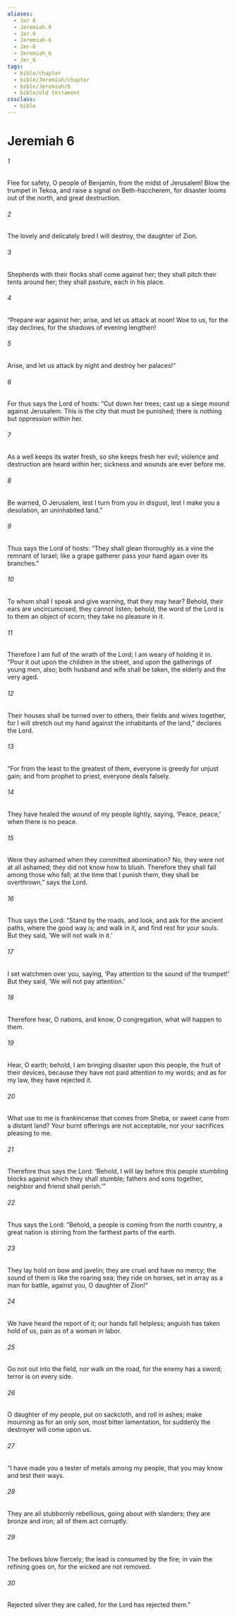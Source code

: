 ```yaml
---
aliases:
  - Jer 6
  - Jeremiah.6
  - Jer.6
  - Jeremiah-6
  - Jer-6
  - Jeremiah_6
  - Jer_6
tags:
  - bible/chapter
  - bible/Jeremiah/chapter
  - bible/Jeremiah/6
  - bible/old testament
cssclass:
  - bible
---
```


# Jeremiah 6

###### 1
Flee for safety, O people of Benjamin, from the midst of Jerusalem! Blow the trumpet in Tekoa, and raise a signal on Beth-haccherem, for disaster looms out of the north, and great destruction.
###### 2
The lovely and delicately bred I will destroy,   the daughter of Zion.
###### 3
Shepherds with their flocks shall come against her;   they shall pitch their tents around her; they shall pasture, each in his place.
###### 4
“Prepare war against her; arise, and let us attack at noon! Woe to us, for the day declines, for the shadows of evening lengthen!
###### 5
Arise, and let us attack by night and destroy her palaces!”
###### 6
For thus says the Lord of hosts:   “Cut down her trees;   cast up a siege mound against Jerusalem. This is the city that must be punished; there is nothing but oppression within her.
###### 7
As a well keeps its water fresh, so she keeps fresh her evil;   violence and destruction are heard within her; sickness and wounds are ever before me.
###### 8
Be warned, O Jerusalem,   lest I turn from you in disgust, lest I make you a desolation, an uninhabited land.”
###### 9
Thus says the Lord of hosts:   “They shall glean thoroughly as a vine the remnant of Israel; like a grape gatherer pass your hand again over its branches.”
###### 10
To whom shall I speak and give warning, that they may hear?   Behold, their ears are uncircumcised,   they cannot listen; behold, the word of the Lord is to them an object of scorn; they take no pleasure in it.
###### 11
Therefore I am full of the wrath of the Lord;   I am weary of holding it in.   “Pour it out upon the children in the street, and upon the gatherings of young men, also;   both husband and wife shall be taken, the elderly and the very aged.
###### 12
Their houses shall be turned over to others, their fields and wives together, for I will stretch out my hand against the inhabitants of the land,” declares the Lord.
###### 13
“For from the least to the greatest of them, everyone is greedy for unjust gain; and from prophet to priest, everyone deals falsely.
###### 14
They have healed the wound of my people lightly, saying, ‘Peace, peace,’   when there is no peace.
###### 15
Were they ashamed when they committed abomination? No, they were not at all ashamed; they did not know how to blush. Therefore they shall fall among those who fall;   at the time that I punish them, they shall be overthrown,” says the Lord.
###### 16
Thus says the Lord: “Stand by the roads, and look, and ask for the ancient paths, where the good way is; and walk in it,   and find rest for your souls. But they said, ‘We will not walk in it.’
###### 17
I set watchmen over you, saying, ‘Pay attention to the sound of the trumpet!’ But they said, ‘We will not pay attention.’
###### 18
Therefore hear, O nations, and know, O congregation, what will happen to them.
###### 19
Hear, O earth; behold, I am bringing disaster upon this people,   the fruit of their devices, because they have not paid attention to my words; and as for my law, they have rejected it.
###### 20
What use to me is frankincense that comes from Sheba, or sweet cane from a distant land?   Your burnt offerings are not acceptable, nor your sacrifices pleasing to me.
###### 21
Therefore thus says the Lord:   ‘Behold, I will lay before this people stumbling blocks against which they shall stumble; fathers and sons together, neighbor and friend shall perish.’”
###### 22
Thus says the Lord:   “Behold, a people is coming from the north country, a great nation is stirring from the farthest parts of the earth.
###### 23
They lay hold on bow and javelin; they are cruel and have no mercy;   the sound of them is like the roaring sea; they ride on horses, set in array as a man for battle, against you, O daughter of Zion!”
###### 24
We have heard the report of it;   our hands fall helpless; anguish has taken hold of us,   pain as of a woman in labor.
###### 25
Go not out into the field, nor walk on the road, for the enemy has a sword;   terror is on every side.
###### 26
O daughter of my people, put on sackcloth, and roll in ashes;   make mourning as for an only son, most bitter lamentation, for suddenly the destroyer will come upon us.
###### 27
“I have made you a tester of metals among my people, that you may know and test their ways.
###### 28
They are all stubbornly rebellious,   going about with slanders; they are bronze and iron; all of them act corruptly.
###### 29
The bellows blow fiercely; the lead is consumed by the fire;   in vain the refining goes on, for the wicked are not removed.
###### 30
Rejected silver they are called, for the Lord has rejected them.”


